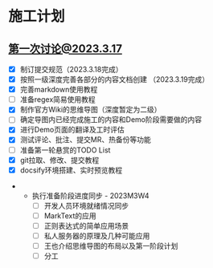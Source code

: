 # 施工计划

## 第一次讨论@2023.3.17

* [x] 制订提交规范（2023.3.18完成）
* [x] 按照一级深度完善各部分的内容文档创建 （2023.3.19完成）
* [x] 完善markdown使用教程
* [ ] 准备regex简易使用教程
* [x] 制作官方Wiki的思维导图（深度暂定为二级）
* [ ] 确定导图内已经完成施工的内容和Demo阶段需要做的内容
* [x] 进行Demo页面的翻译及工时评估
* [x] 测试评论、批注、提交MR、热备份等功能
* [ ] 准备第一轮悬赏的TODO List
* [x] git拉取、修改、提交教程
* [x] docsify环境搭建、实时预览教程
* - 执行准备阶段进度同步 - 2023M3W4
    * [ ] 开发人员环境就绪情况同步
    * [ ] MarkText的应用
    * [ ] 正则表达式的简单应用场景
    * [ ] 私人服务器的原理及几种可能应用
    * [ ] 王也介绍思维导图的布局以及第一阶段计划
    * [ ] 分工